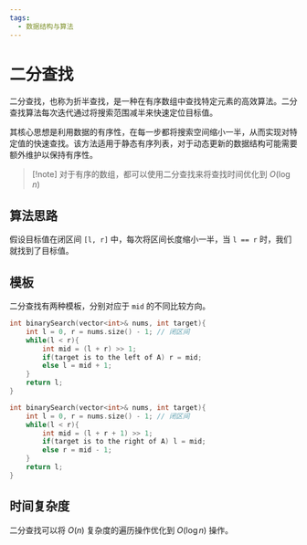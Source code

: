 ```yaml
---
tags:
  - 数据结构与算法
---
```


# 二分查找

二分查找，也称为折半查找，是一种在有序数组中查找特定元素的高效算法。二分查找算法每次迭代通过将搜索范围减半来快速定位目标值。

其核心思想是利用数据的有序性，在每一步都将搜索空间缩小一半，从而实现对特定值的快速查找。该方法适用于静态有序列表，对于动态更新的数据结构可能需要额外维护以保持有序性。

> [!note] 对于有序的数组，都可以使用二分查找来将查找时间优化到 $O(\log n)$

## 算法思路

假设目标值在闭区间 `[l, r]` 中，每次将区间长度缩小一半，当 `l == r` 时，我们就找到了目标值。

## 模板

二分查找有两种模板，分别对应于 `mid` 的不同比较方向。
```cpp
int binarySearch(vector<int>& nums, int target){
	int l = 0, r = nums.size() - 1; // 闭区间
	while(l < r){
		int mid = (l + r) >> 1;
		if(target is to the left of A) r = mid;
		else l = mid + 1;
	}
	return l;
}
```

```cpp
int binarySearch(vector<int>& nums, int target){
	int l = 0, r = nums.size() - 1; // 闭区间
	while(l < r){
		int mid = (l + r + 1) >> 1;
		if(target is to the right of A) l = mid;
		else r = mid - 1;
	}
	return l;
}
```

## 时间复杂度

二分查找可以将 $O(n)$ 复杂度的遍历操作优化到 $O(\log n)$ 操作。
